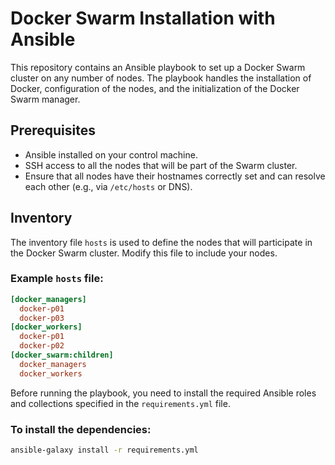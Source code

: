 # Docker Swarm Installation with Ansible

This repository contains an Ansible playbook to set up a Docker Swarm cluster on any number of nodes. The playbook handles the installation of Docker, configuration of the nodes, and the initialization of the Docker Swarm manager.

## Prerequisites

- Ansible installed on your control machine.
- SSH access to all the nodes that will be part of the Swarm cluster.
- Ensure that all nodes have their hostnames correctly set and can resolve each other (e.g., via `/etc/hosts` or DNS).

## Inventory

The inventory file `hosts` is used to define the nodes that will participate in the Docker Swarm cluster. Modify this file to include your nodes.

### Example `hosts` file:

```ini
[docker_managers]
  docker-p01
  docker-p03
[docker_workers]
  docker-p01
  docker-p02
[docker_swarm:children]
  docker_managers
  docker_workers
```

Before running the playbook, you need to install the required Ansible roles and collections specified in the `requirements.yml` file.

### To install the dependencies:

```bash
ansible-galaxy install -r requirements.yml
```
